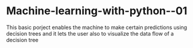 # Machine-learning-with-python--01
This basic porject enables the machine to make certain predictions using decision trees and it lets the user also to visualize the data flow of a decision tree
